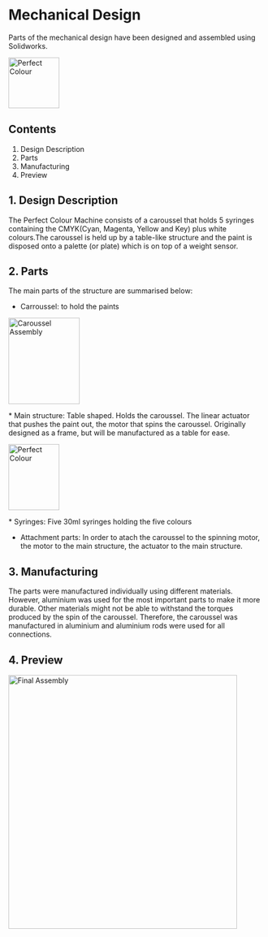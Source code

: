 # Mechanical Design

Parts of the mechanical design have been designed and assembled using Solidworks. 
<p align="left">
 <img src="https://github.com/Perfect-Colour/Perfect-Colour/blob/master/Perfect_Colour_Logo_01.png" 
	 title="Perfect Colour" width="100" height="100" ></a></p>
	 
## Contents
 1. Design Description
 2. Parts
 3. Manufacturing
 4. Preview
 
 ##  1. Design Description
 The Perfect Colour Machine consists of a caroussel that holds 5 syringes containing the CMYK(Cyan, Magenta, Yellow and Key) plus white colours.The caroussel is held up by a table-like structure and the paint is disposed onto a palette (or plate) which is on top of a weight sensor.
 
 ## 2. Parts
 The main parts of the structure are summarised below:
 * Carroussel: to hold the paints
 <p align="left">
 <img src="https://github.com/Pschiee/Perfect-Colour/blob/master/Hardware/Images/Carousel%20assembly.JPG"
      title="Caroussel Assembly" width="140" height="170" ></a></p>
 * Main structure: Table shaped. Holds the caroussel. The linear actuator that pushes the paint out, the motor that spins the caroussel. Originally designed as a frame, but will be manufactured as a table for ease.
<p align="left">
 <img src="https://github.com/Pschiee/Perfect-Colour/blob/master/Hardware/Images/Carousel%20assembly.JPG" 
title="Perfect Colour" width="100" height="130" ></a></p>
 * Syringes: Five 30ml syringes holding the five colours
 
 * Attachment parts: In order to atach the caroussel to the spinning motor, the motor to the main structure, the actuator to the main structure.
 
 ## 3. Manufacturing
 
 The parts were manufactured individually using different materials. However, aluminium was used for the most important parts to make it more durable. Other materials might not be able to withstand the torques produced by the spin of the caroussel. Therefore, the caroussel was manufactured in aluminium and aluminium rods were used for all connections.
 
 ## 4. Preview
<p align="left">
 <img src="https://github.com/Pschiee/Perfect-Colour/blob/master/Hardware/Images/Final%20Structure%20nice%20angle.JPG"
      title="Final Assembly" width="450" height="500" ></a></p>
      

